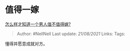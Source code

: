 # 值得一嫁
[怎么样才知道一个男人值不值得嫁?](https://www.zhihu.com/question/396899947/answer/1585116075)

> Author: #NellNell 
> Last update: *21/08/2021* 
> Links:
> Tags: 

懂得并愿意成就对方。